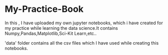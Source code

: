 # My-Practice-Book
In this , I have uploaded my own jupyter notebooks, which  i have created for my practice while learning the data science.It contains Numpy,Pandas,Matplotlib,Sci-Kit Learn,etc..


'data' folder contains all the csv files which I have used while creating this notebooks.

